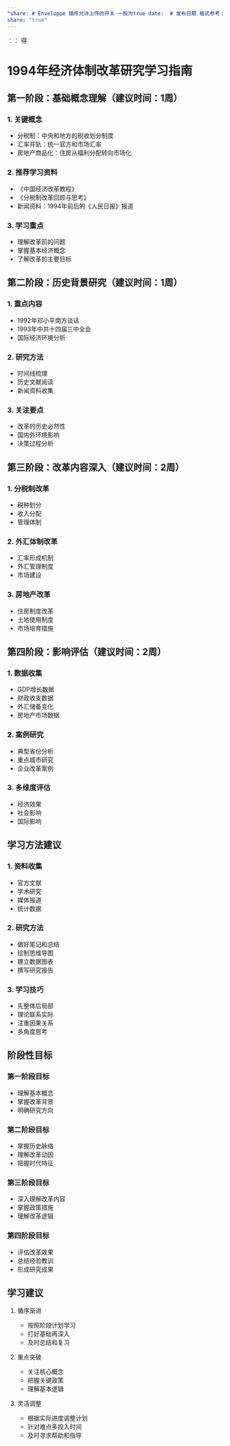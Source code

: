 ```yaml
---
"share: # Enveloppe 插件允许上传的开关 一般为true date:  # 发布日期 格式参考：2024-09-12 lastmod: # 修改日期 格式参考：2024-09-12 tags: # 标签 格式参考：[\"Hugo\", \"Obsidian\", \"Github\", \"发布\"] categories: # 分类 格式参考：[\"折腾\"] title: # 文章标题 slug: # 路径标识": 
share: "true"
---
```




：：
得



# 1994年经济体制改革研究学习指南

## 第一阶段：基础概念理解（建议时间：1周）

### 1. 关键概念

- 分税制：中央和地方的税收划分制度
- 汇率并轨：统一官方和市场汇率
- 房地产商品化：住房从福利分配转向市场化

### 2. 推荐学习资料

- 《中国经济改革教程》
- 《分税制改革回顾与思考》
- 新闻资料：1994年前后的《人民日报》报道

### 3. 学习重点

- 理解改革前的问题
- 掌握基本经济概念
- 了解改革的主要目标

## 第二阶段：历史背景研究（建议时间：1周）

### 1. 重点内容

- 1992年邓小平南方谈话
- 1993年中共十四届三中全会
- 国际经济环境分析

### 2. 研究方法

- 时间线梳理
- 历史文献阅读
- 新闻资料收集

### 3. 关注要点

- 改革的历史必然性
- 国内外环境影响
- 决策过程分析

## 第三阶段：改革内容深入（建议时间：2周）

### 1. 分税制改革

- 税种划分
- 收入分配
- 管理体制

### 2. 外汇体制改革

- 汇率形成机制
- 外汇管理制度
- 市场建设

### 3. 房地产改革

- 住房制度改革
- 土地使用制度
- 市场培育措施

## 第四阶段：影响评估（建议时间：2周）

### 1. 数据收集

- GDP增长数据
- 财政收支数据
- 外汇储备变化
- 房地产市场数据

### 2. 案例研究

- 典型省份分析
- 重点城市研究
- 企业改革案例

### 3. 多维度评估

- 经济效果
- 社会影响
- 国际影响

## 学习方法建议

### 1. 资料收集

- 官方文献
- 学术研究
- 媒体报道
- 统计数据

### 2. 研究方法

- 做好笔记和总结
- 绘制思维导图
- 建立数据图表
- 撰写研究报告

### 3. 学习技巧

- 先整体后局部
- 理论联系实际
- 注重因果关系
- 多角度思考

## 阶段性目标

### 第一阶段目标

- 理解基本概念
- 掌握改革背景
- 明确研究方向

### 第二阶段目标

- 掌握历史脉络
- 理解改革动因
- 把握时代特征

### 第三阶段目标

- 深入理解改革内容
- 掌握政策措施
- 理解改革逻辑

### 第四阶段目标

- 评估改革效果
- 总结经验教训
- 形成研究成果

## 学习建议

1. 循序渐进

   - 按照阶段计划学习
   - 打好基础再深入
   - 及时总结和复习
2. 重点突破

   - 关注核心概念
   - 把握关键政策
   - 理解基本逻辑
3. 灵活调整

   - 根据实际进度调整计划
   - 针对难点多投入时间
   - 及时寻求帮助和指导
